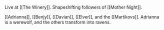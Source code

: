 Live at [[The Winery]]. Shapeshifting followers of [[Mother Night]].

[[Adrianna]], [[Benjy]], [[Davian]], [[Elver]], and the [[Martikovs]]. Adrianna is a werewolf, and the others transform into ravens. 